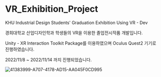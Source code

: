 # VR_Exhibition_Project

KHU Industrial Design Students' Graduation Exhibition Using VR - Dev

경희대학교 산업디자인학과 학생들의 VR을 이용한 졸업전시작품 개발입니다.

Unity - XR Interaction Toolkit Package를 이용하였으며 Oculus Quest2 기기로 진행하였습니다.

2022/11/8 ~ 2022/11/14 까지 진행되었습니다.

![41383999-A707-4178-AD15-AA045F0CD995](https://user-images.githubusercontent.com/96255741/202937594-195f5fe5-9e92-47d3-b870-8f20ed5cb7b7.jpg)
